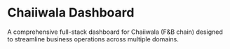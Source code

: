 # Chaiiwala Dashboard

A comprehensive full-stack dashboard for Chaiiwala (F&B chain) designed to streamline business operations across multiple domains.
